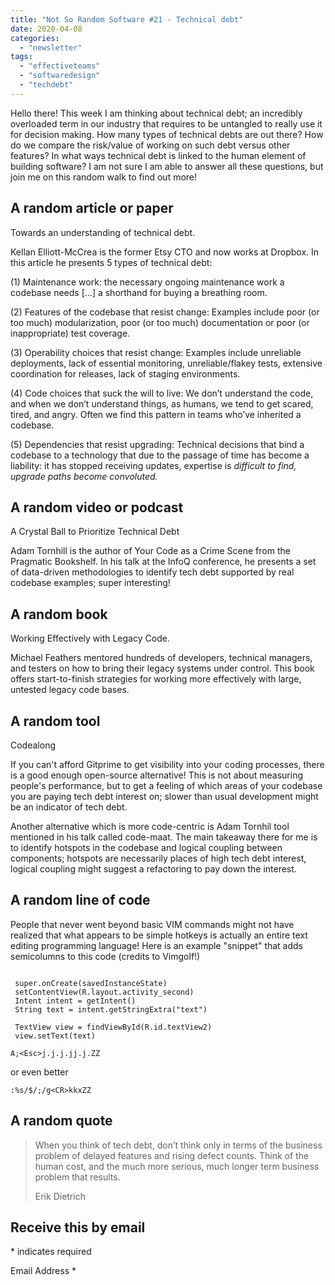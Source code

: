 ```yaml
---
title: "Not So Random Software #21 - Technical debt"
date: 2020-04-08
categories: 
  - "newsletter"
tags: 
  - "effectiveteams"
  - "softwaredesign"
  - "techdebt"
---
```


Hello there! This week I am thinking about technical debt; an incredibly overloaded term in our industry that requires to be untangled to really use it for decision making. How many types of technical debts are out there? How do we compare the risk/value of working on such debt versus other features? In what ways technical debt is linked to the human element of building software? I am not sure I am able to answer all these questions, but join me on this random walk to find out more!

## A random article or paper

Towards an understanding of technical debt.

Kellan Elliott-McCrea is the former Etsy CTO and now works at Dropbox. In this article he presents 5 types of technical debt:  
  
(1) Maintenance work: the necessary ongoing maintenance work a codebase needs \[...\] a shorthand for buying a breathing room.  
  
(2) Features of the codebase that resist change: Examples include poor (or too much) modularization, poor (or too much) documentation or poor (or inappropriate) test coverage.  
  
(3) Operability choices that resist change: Examples include unreliable deployments, lack of essential monitoring, unreliable/flakey tests, extensive coordination for releases, lack of staging environments.  
  
(4) Code choices that suck the will to live: We don’t understand the code, and when we don’t understand things, as humans, we tend to get scared, tired, and angry. Often we find this pattern in teams who’ve inherited a codebase.  
  
(5) Dependencies that resist upgrading: Technical decisions that bind a codebase to a technology that due to the passage of time has become a liability: it has stopped receiving updates, expertise is _difficult to find, upgrade paths become convoluted._

## A random video or podcast

A Crystal Ball to Prioritize Technical Debt

Adam Tornhill is the author of Your Code as a Crime Scene from the Pragmatic Bookshelf. In his talk at the InfoQ conference, he presents a set of data-driven methodologies to identify tech debt supported by real codebase examples; super interesting!

## A random book

Working Effectively with Legacy Code.

Michael Feathers mentored hundreds of developers, technical managers, and testers on how to bring their legacy systems under control. This book offers start-to-finish strategies for working more effectively with large, untested legacy code bases.

## A random tool

Codealong

If you can't afford Gitprime to get visibility into your coding processes, there is a good enough open-source alternative! This is not about measuring people's performance, but to get a feeling of which areas of your codebase you are paying tech debt interest on; slower than usual development might be an indicator of tech debt.

Another alternative which is more code-centric is Adam Tornhil tool mentioned in his talk called code-maat. The main takeaway there for me is to identify hotspots in the codebase and logical coupling between components; hotspots are necessarily places of high tech debt interest, logical coupling might suggest a refactoring to pay down the interest.

## A random line of code

People that never went beyond basic VIM commands might not have realized that what appears to be simple hotkeys is actually an entire text editing programming language! Here is an example "snippet" that adds semicolumns to this code (credits to Vimgolf!)

```

 super.onCreate(savedInstanceState)
 setContentView(R.layout.activity_second)
 Intent intent = getIntent()
 String text = intent.getStringExtra("text")

 TextView view = findViewById(R.id.textView2)
 view.setText(text)
```

```
A;<Esc>j.j.j.jj.j.ZZ
```

or even better

```
:%s/$/;/g<CR>kkxZZ
```

## A random quote

> When you think of tech debt, don’t think only in terms of the business problem of delayed features and rising defect counts. Think of the human cost, and the much more serious, much longer term business problem that results.
> 
> Erik Dietrich

## Receive this by email

\* indicates required

Email Address \*  
  

<script type="text/javascript" src="//s3.amazonaws.com/downloads.mailchimp.com/js/mc-validate.js"></script>

<script type="text/javascript">(function($) {window.fnames = new Array(); window.ftypes = new Array();fnames[0]='EMAIL';ftypes[0]='email';fnames[1]='FNAME';ftypes[1]='text';fnames[2]='LNAME';ftypes[2]='text';fnames[3]='ADDRESS';ftypes[3]='address';fnames[4]='PHONE';ftypes[4]='phone';fnames[5]='BIRTHDAY';ftypes[5]='birthday';}(jQuery));var $mcj = jQuery.noConflict(true);</script>
